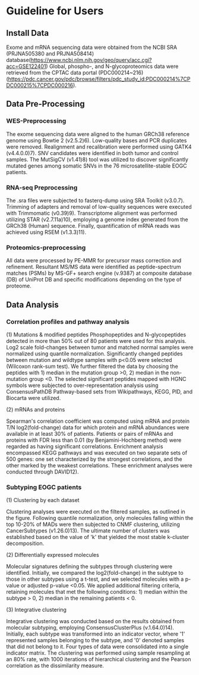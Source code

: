 # Guideline for Users
## Install Data
Exome and mRNA sequencing data were obtained from the NCBI SRA (PRJNA505380 and PRJNA508414) database(https://www.ncbi.nlm.nih.gov/geo/query/acc.cgi?acc=GSE122401)
Global, phospho-, and N-glycoproteomics data were retrieved from the CPTAC data portal (PDC000214~216)(https://pdc.cancer.gov/pdc/browse/filters/pdc_study_id:PDC000214%7CPDC000215%7CPDC000216).
## Data Pre-Processing
### WES-Preprocessing

The exome sequencing data were aligned to the human GRCh38 reference genome using Bowtie 2 (v2.5.2)6). Low-quality bases and PCR duplicates were removed. Realignment and recalibration were performed using GATK4 (v4.4.0.0)7). SNV candidates were identified in both tumor and control samples. The MutSigCV (v1.41)8) tool was utilized to discover significantly mutated genes among somatic SNVs in the 76 microsatellite-stable EOGC patients.

### RNA-seq Preprocessing

The .sra files were subjected to fasterq-dump using SRA Toolkit (v3.0.7). Trimming of adapters and removal of low-quality sequences were executed with Trimmomatic (v0.39)9). Transcriptome alignment was performed utilizing STAR (v2.7.11a)10), employing a genome index generated from the GRCh38 (Human) sequence. Finally, quantification of mRNA reads was achieved using RSEM (v1.3.3)11).


### Proteomics-preprocessing

All data were processed by PE-MMR for precursor mass correction and refinement. Resultant MS/MS data were identified as peptide-spectrum matches (PSMs) by MS-GF+ search engine (v.9387) at composite database (DB) of UniProt DB and specific modifications depending on the type of proteome.


## Data Analysis
### Correlation profiles and pathway analysis 

(1) Mutations & modified peptides 
Phosphopeptides and N-glycopeptides detected in more than 50% out of 80 patients were used for this analysis. Log2 scale fold-changes between tumor and matched normal samples were normalized using quantile normalization. Significantly changed peptides between mutation and wildtype samples with p<0.05 were selected (Wilcoxon rank-sum test). We further filtered the data by choosing the peptides with 1) median in the mutation group >0, 2) median in the non-mutation group <0.
The selected significant peptides mapped with HGNC symbols were subjected to over-representation analysis using ConsensusPathDB Pathway-based sets from Wikipathways, KEGG, PID, and Biocarta were utilized. 

(2) mRNAs and proteins

Spearman's correlation coefficient was computed using mRNA and protein T/N log2(fold-change) data for which protein and mRNA abundances were available in at least 30% of patients. Patients or pairs of mRNAs and proteins with FDR less than 0.01 (by Benjamini-Hochberg method) were regarded as having significant correlations.
Enrichment analysis encompassed KEGG pathways and was executed on two separate sets of 500 genes: one set characterized by the strongest correlations, and the other marked by the weakest correlations. These enrichment analyses were conducted through DAVID12).


### Subtyping EOGC patients

(1) Clustering by each dataset

Clustering analyses were executed on the filtered samples, as outlined in the figure. Following quantile normalization, only molecules falling within the top 10-20% of MADs were then subjected to CNMF clustering, utilizing CancerSubtypes (v1.26.0)13). The ultimate number of clusters was established based on the value of 'k' that yielded the most stable k-cluster decomposition.

(2) Differentially expressed molecules

Molecular signatures defining the subtypes through clustering were identified. Initially, we compared the log2(fold-change) in the subtype to those in other subtypes using a t-test, and we selected molecules with a p-value or adjusted p-value <0.05. We applied additional filtering criteria, retaining molecules that met the following conditions: 1) median within the subtype > 0, 2) median in the remaining patients < 0.

(3) Integrative clustering

Integrative clustering was conducted based on the results obtained from molecular subtyping, employing ConsensusClusterPlus (v.1.64.0)14). Initially, each subtype was transformed into an indicator vector, where '1' represented samples belonging to the subtype, and '0' denoted samples that did not belong to it. Four types of data were consolidated into a single indicator matrix. The clustering was performed using sample resampling at an 80% rate, with 1000 iterations of hierarchical clustering and the Pearson correlation as the dissimilarity measure.


